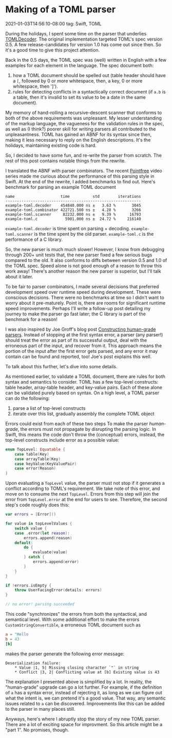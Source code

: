 # Making of a TOML parser
2021-01-03T14:56:10-08:00
tag: Swift, TOML

During the holidays, I spent some time on the parser that underlies [TOMLDecoder][]. The original
implementation targeted TOML's spec version 0.5. A few release-candidates for version 1.0 has come
out since then. So it's a good time to give this project attention.

Back in the 0.5 days, the TOML spec was (well) written in English with a few examples for each
element in the language. The spec document both:

1. how a TOML document should be spelled out (table header should have a `[`, followed by 0 or more
   whitespace, then, a key, 0 or more whitespace, then ']').
2. rules for detecting conflicts in a syntactically correct document (if `a.b` is a table, then it's
   invalid to set its value to be a date in the same document).

My memory of hand-rolling a recursive-descent scanner that conforms to both of the above
requirements was unpleasant. My lesser understanding of the markup language, the vagueness for the
validation rules in the spec, as well as (I think?) poorer skill for writing parsers all contributed
to the unpleasantness. TOML has gained an ABNF for its syntax since then, making it less necessary
to reply on the English descriptions. It's the holidays, maintaining existing code is hard.

So, I decided to have some fun, and re-write the parser from scratch. The rest of this post contains
notable things from the rewrite.

I translated the ABNF with parser combinators. The recent [Pointfree][] video series made me curious
about the performance of this parsing style in Swift. At the end of the rewrite, I added benchmarks
to find out. Here's benchmark for parsing an example TOML document

```
name                    time          std        iterations
-----------------------------------------------------------
example-toml.decoder    454840.000 ns ±   3.63 %       3045
example-toml.combinator 422721.500 ns ±   4.28 %       3266
example-toml.scanner     82232.000 ns ±   9.39 %      16793
example-toml.c            5901.000 ns ±  24.72 %     216140
```

`example-toml.decoder` is time spent on parsing + decoding. `example-toml.scanner` is the time spent
by the old parser. `example-toml.c` is the performance of a C library.

So, the new parser is much much slower! However, I know from debugging through 200+ unit tests that,
the new parser fixed a few serious bugs compared to the old. It also conforms to diffs between
version 0.5 and 1.0 of the TOML spec. Speed alone is not good enough of a reason to throw this work
away! There's another reason the new parser is superior, but I'll talk about it later.

To be fair to parser combinators, I made several decisions that preferred development speed over
runtime speed during development. These were conscious decisions. There were no benchmarks at
time so I didn't want to worry about it pre-maturely. Point is, there are rooms for significant
runtime speed improvements. Perhaps I'll write a follow-up post detailing my journey to make the
parser go fast later; the C library is part of the benchmark for a reason!

I was also inspired by Joe Groff's blog post [Constructing human-grade parsers][]. Instead of
stopping at the first syntax error, a parser (any parser!) should treat the error as part of its
successful output, deal with the erroneous part of the input, and recover from it. This approach
means the portion of the input after the first error gets parsed, and any error it may contain can
be found and reported, too! Joe's post explains this well.

To talk about this further, let's dive into some details.

As mentioned earlier, to validate a TOML document, there are rules for both syntax and semantics to
consider. TOML has a few top-level constructs: table header, array-table header, and key-value
pairs. Each of these alone can be validated purely based on syntax. On a high level, a TOML parser
can do the following:

1. parse a list of top-level constructs
2. iterate over this list, gradually assembly the complete TOML object

Errors could exist from each of these two steps To make the parser *human-grade*, the errors must
not propagate by disrupting the parsing logic. In Swift, this means the code don't throw the
(conceptual) errors, instead, the top-level constructs include error as a possible value:

```swift
enum TopLevel: Equatable {
    case table(Key)
    case arrayTable(Key)
    case keyValue(KeyValuePair)
    case error(Reason)
}
```

Upon evaluating a `TopLevel` value, the parser must not stop if it generates a conflict according to
TOML's requirement. We take note of this error, and move on to consume the next `TopLevel`. Errors
from this step will join the error from `TopLevel.error` at the end for users to see. Therefore, the
second step's code roughly does this:

```swift
var errors = [Error]()

for value in topLevelValues {
    switch value {
    case .error(let reason):
        errors.append(reason)
    default:
        do {
            evaluate(value)
        } catch {
            errors.append(error)
        }
    }
}

if !errors.isEmpty {
    throw UserFacingError(details: errors)
}

// no error! parsing succeeded
```

This code "synchronizes" the errors from both the syntactical, and semantical level. With some
additional effort to make the errors `CustomStringConvertible`, a erroneous TOML document such as

```TOML
a = "Hello
b = 43
[b]
```

makes the parser generate the following error message:

```
Deserialization failure:
    * Value |1, 5| Missing closing character `"` in string
    * Conflict |3, 2| Conflicting value at [b] Existing value is 43
```

The explanation I presented above is simplified by a lot. In reality, the "human-grade" upgrade can
go a lot further. For example, if the definition of `a` has a syntax error, instead of rejecting it,
as long as we can figure out what the intent is, we can pretend it's a good value. That way, any
semantic issues related to `a` can be discovered. Improvements like this can be added to the parser
in many places still.

Anyways, here's where I abruptly stop the story of my new TOML parser. There are a lot of exciting
space for improvment. So this article might be a "part 1". No promises, though.

[TOMLDecoder]: https://github.com/dduan/TOMDecoder
[Pointfree]: https://pointfree.co
[Constructing human-grade parsers]: http://duriansoftware.com/joe/Constructing-human-grade-parsers.html
